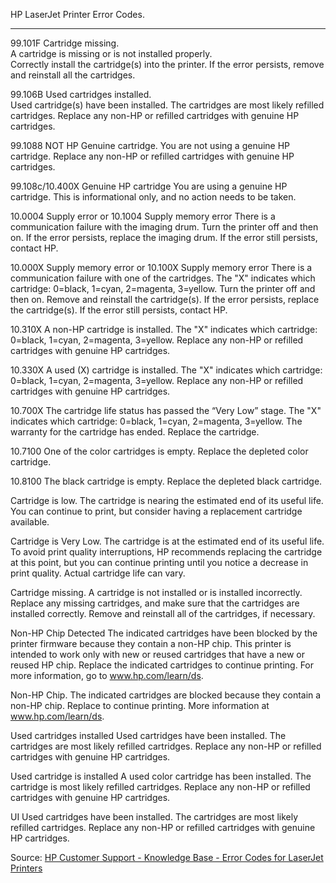 HP LaserJet Printer Error Codes.
___________________________________________________________________________________________

99.101F Cartridge missing.    
A cartridge is missing or is not installed properly.   
Correctly install the cartridge(s) into the printer. 
If the error persists, remove and reinstall all the cartridges.


99.106B Used cartridges installed.   
Used cartridge(s) have been installed.
The cartridges are most likely refilled cartridges.
Replace any non-HP or refilled cartridges with genuine HP cartridges.


99.1088 NOT HP Genuine cartridge.
You are not using a genuine HP cartridge.
Replace any non-HP or refilled cartridges with genuine HP cartridges.


99.108c/10.400X Genuine HP cartridge
You are using a genuine HP cartridge.
This is informational only, and no action needs to be taken.


10.0004 Supply error or 10.1004 Supply memory error
There is a communication failure with the imaging drum.
Turn the printer off and then on. If the error persists, replace the imaging drum. 
If the error still persists, contact HP.


10.000X Supply memory error or 10.100X Supply memory error
There is a communication failure with one of the cartridges.
The "X" indicates which cartridge: 0=black, 1=cyan, 2=magenta, 3=yellow.
Turn the printer off and then on. Remove and reinstall the cartridge(s). 
If the error persists, replace the cartridge(s). 
If the error still persists, contact HP.


10.310X
A non-HP cartridge is installed.
The "X" indicates which cartridge: 0=black, 1=cyan, 2=magenta, 3=yellow.
Replace any non-HP or refilled cartridges with genuine HP cartridges.


10.330X
A used (X) cartridge is installed.
The "X" indicates which cartridge: 0=black, 1=cyan, 2=magenta, 3=yellow.
Replace any non-HP or refilled cartridges with genuine HP cartridges.


10.700X
The cartridge life status has passed the “Very Low” stage.
The "X" indicates which cartridge: 0=black, 1=cyan, 2=magenta, 3=yellow.
The warranty for the cartridge has ended. Replace the cartridge.


10.7100
One of the color cartridges is empty.
Replace the depleted color cartridge.


10.8100
The black cartridge is empty.
Replace the depleted black cartridge.


Cartridge is low.
The cartridge is nearing the estimated end of its useful life.
You can continue to print, but consider having a replacement cartridge available.


Cartridge is Very Low.
The cartridge is at the estimated end of its useful life.
To avoid print quality interruptions, HP recommends replacing the cartridge at this point, 
but you can continue printing until you notice a decrease in print quality. Actual cartridge life can vary.


Cartridge missing.
A cartridge is not installed or is installed incorrectly.
Replace any missing cartridges, and make sure that the cartridges are installed correctly. Remove and reinstall 
all of the cartridges, if necessary.


Non-HP Chip Detected
The indicated cartridges have been blocked by the printer firmware because they contain a non-HP chip. 
This printer is intended to work only with new or reused cartridges that have a new or reused HP chip.
Replace the indicated cartridges to continue printing. For more information, go to www.hp.com/learn/ds.


Non-HP Chip.
The indicated cartridges are blocked because they contain a non-HP chip. Replace to continue printing. 
More information at www.hp.com/learn/ds.


Used cartridges installed
Used cartridges have been installed.
The cartridges are most likely refilled cartridges.
Replace any non-HP or refilled cartridges with genuine HP cartridges.


Used <color> cartridge is installed
A used color cartridge has been installed.
The cartridge is most likely refilled cartridges.
Replace any non-HP or refilled cartridges with genuine HP cartridges.


UI
Used cartridges have been installed.
The cartridges are most likely refilled cartridges.
Replace any non-HP or refilled cartridges with genuine HP cartridges.

Source: [HP Customer Support - Knowledge Base - Error Codes for LaserJet Printers](https://support.hp.com/us-en/document/c04369863)
